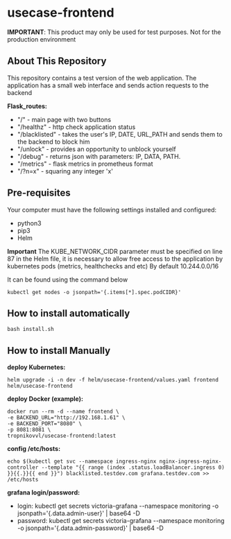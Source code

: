 # usecase-frontend

**IMPORTANT**: This product may only be used for test purposes. Not for the production environment

## About This Repository

This repository contains a test version of the web application.
The application has a small web interface and sends action requests to the backend

**Flask_routes:**
- "/" - main page with two buttons
- "/healthz" - http check application status
- "/blacklisted" - takes the user's IP, DATE, URL_PATH and sends them to the backend to block him
- "/unlock" - provides an opportunity to unblock yourself
- "/debug" - returns json with parameters: IP, DATA, PATH.
- "/metrics" - flask metrics in prometheus format
- "/?n=x" - squaring any integer 'x'

## Pre-requisites

Your computer must have the following settings installed and configured:
- python3
- pip3
- Helm


**Important**
The KUBE_NETWORK_CIDR parameter must be specified on line 87 in the Helm file, it is necessary to allow free access to the application by kubernetes pods (metrics, healthchecks and etc)
By default 10.244.0.0/16

It can be found using the command below
```shell
kubectl get nodes -o jsonpath='{.items[*].spec.podCIDR}'
```


## How to install automatically
```shell
bash install.sh
```

## How to install Manually

**deploy Kubernetes:**
```shell
helm upgrade -i -n dev -f helm/usecase-frontend/values.yaml frontend helm/usecase-frontend
```

**deploy Docker (example):**
```shell
docker run --rm -d --name frontend \
-e BACKEND_URL="http://192.168.1.61" \
-e BACKEND_PORT="8080" \
-p 8081:8081 \
tropnikovvl/usecase-frontend:latest
```

**config /etc/hosts:**
```shell
echo $(kubectl get svc --namespace ingress-nginx nginx-ingress-nginx-controller --template "{{ range (index .status.loadBalancer.ingress 0) }}{{.}}{{ end }}") blacklisted.testdev.com grafana.testdev.com >> /etc/hosts
```

**grafana login/password:**
- login: kubectl get secrets victoria-grafana --namespace monitoring -o jsonpath='{.data.admin-user}' | base64 -D
- password: kubectl get secrets victoria-grafana --namespace monitoring -o jsonpath='{.data.admin-password}' | base64 -D
